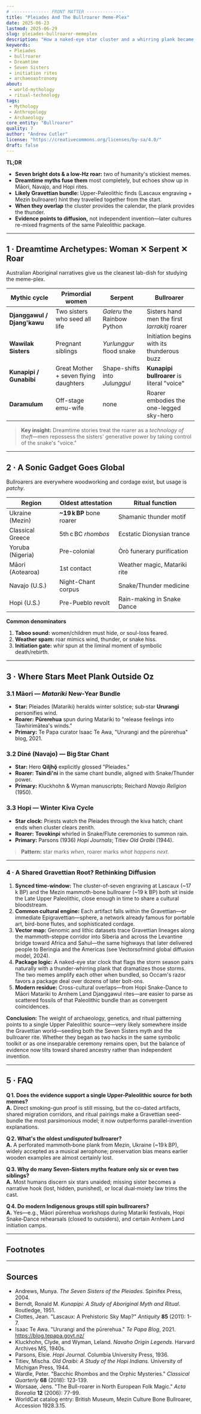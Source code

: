 ```yaml
---
# -------------- FRONT MATTER -------------- 
title: "Pleiades And The Bullroarer Meme-Plex"
date: 2025-06-23
lastmod: 2025-06-29
slug: pleiades-bullroarer-memeplex
description: "How a naked-eye star cluster and a whirring plank became entangled in creation lore, initiation rites, and weather magic from Arnhem Land to Arizona."
keywords:
 - Pleiades
 - bullroarer
 - Dreamtime
 - Seven Sisters
 - initiation rites
 - archaeoastronomy
about:
 - world-mythology
 - ritual-technology
tags:
 - Mythology
 - Anthropology
 - Archaeology
core_entity: "Bullroarer"
quality: 7
author: "Andrew Cutler"
license: "https://creativecommons.org/licenses/by-sa/4.0/"
draft: false
---
```


**TL;DR**

- **Seven bright dots & a low‑Hz roar:** two of humanity's stickiest memes.  
- **Dreamtime myths fuse them** most completely, but echoes show up in Māori, Navajo, and Hopi rites.  
- **Likely Gravettian bundle:** Upper-Paleolithic finds (Lascaux engraving + Mezin bullroarer) hint they travelled together from the start.  
- **When they overlap** the cluster provides the calendar, the plank provides the thunder.  
- **Evidence points to diffusion,** not independent invention—later cultures re-mixed fragments of the same Paleolithic package.

---

## 1 · Dreamtime Archetypes: Woman ✕ Serpent ✕ Roar

Australian Aboriginal narratives give us the cleanest lab-dish for studying the meme-plex.

| Mythic cycle | Primordial women | Serpent | Bullroarer |
|--------------|-----------------|---------|------------|
| **Djanggawul / Djang'kawu** | Two sisters who seed all life | *Galeru* the Rainbow Python | Sisters hand men the first *larrakitj* roarer |
| **Wawilak Sisters** | Pregnant siblings | *Yurlunggur* flood snake | Initiation begins with its thunderous buzz |
| **Kunapipi / Gunabibi** | Great Mother + seven flying daughters | Shape-shifts into *Julunggul* | **Kunapipi bullroarer** is literal "voice" |
| **Daramulum** | Off-stage emu-wife | none | Roarer embodies the one-legged sky-hero |

> **Key insight:** Dreamtime stories treat the roarer as a *technology of theft*—men repossess the sisters' generative power by taking control of the snake's "voice."

---

## 2 · A Sonic Gadget Goes Global

Bullroarers are everywhere woodworking and cordage exist, but usage is *patchy*.

| Region | Oldest attestation | Ritual function |
|--------|-------------------|-----------------|
| Ukraine (Mezin) | **~19 k BP** bone roarer | Shamanic thunder motif |
| Classical Greece | 5th c BC *rhombos* | Ecstatic Dionysian trance |
| Yoruba (Nigeria) | Pre-colonial | Òrò funerary purification |
| Māori (Aotearoa) | 1st contact | Weather magic, Matariki rite |
| Navajo (U.S.) | Night-Chant corpus | Snake/Thunder medicine |
| Hopi (U.S.) | Pre-Pueblo revolt | Rain-making in Snake Dance |

**Common denominators**

1. **Taboo sound:** women/children must hide, or soul-loss feared. 
2. **Weather spam:** roar mimics wind, thunder, or snake hiss. 
3. **Initiation gate:** whir spun at the liminal moment of symbolic death/rebirth.

---

## 3 · Where Stars Meet Plank Outside Oz

### 3.1 Māori — *Matariki* New‑Year Bundle  
* **Star:** Pleiades (Matariki) heralds winter solstice; sub‑star **Ururangi** personifies wind.  
* **Roarer:** **Pūrerehua** spun during Matariki to "release feelings into Tāwhirimātea's winds."  
* **Primary:** Te Papa curator Isaac Te Awa, "Ururangi and the pūrerehua" blog, 2021.

### 3.2 Diné (Navajo) — **Big Star Chant**  
* **Star:** Hero **Qilį́hǫ̌** explicitly glossed "Pleiades."  
* **Roarer:** **Tsin di'ni** in the same chant bundle, aligned with Snake/Thunder power.  
* **Primary:** Kluckhohn & Wyman manuscripts; Reichard *Navajo Religion* (1950).

### 3.3 Hopi — Winter Kiva Cycle  
* **Star clock:** Priests watch the Pleiades through the kiva hatch; chant ends when cluster clears zenith.  
* **Roarer:** **Tovokìnpi** whirled in Snake/Flute ceremonies to summon rain.  
* **Primary:** Parsons (1936) *Hopi Journals*; Titiev *Old Oraibi* (1944).

> **Pattern:** star marks *when*, roarer marks *what happens next*.

---

### 4 · A Shared Gravettian Root? Rethinking Diffusion

1. **Synced time-window:** The cluster-of-seven engraving at Lascaux (~17 k BP) and the Mezin mammoth-bone bullroarer (~19 k BP) both sit inside the Late Upper Paleolithic, close enough in time to share a cultural bloodstream.
2. **Common cultural engine:** Each artifact falls within the Gravettian—or immediate Epigravettian—sphere, a network already famous for portable art, bird-bone flutes, and sophisticated cordage.
3. **Vector map:** Genomic and lithic datasets trace Gravettian lineages along the mammoth-steppe corridor into Siberia and across the Levantine bridge toward Africa and Sahul—the same highways that later delivered people to Beringia and the Americas (see Vectorsofmind global diffusion model, 2024).
4. **Package logic:** A naked-eye star clock that flags the storm season pairs naturally with a thunder-whirring plank that dramatizes those storms. The two memes amplify each other when bundled, so Occam's razor favors a package deal over dozens of later bolt-ons.
5. **Modern residue:** Cross-cultural overlaps—from Hopi Snake-Dance to Māori Matariki to Arnhem Land Djanggawul rites—are easier to parse as scattered fossils of that Paleolithic bundle than as convergent coincidences.

**Conclusion:** The weight of archaeology, genetics, and ritual patterning points to a single Upper Paleolithic source—very likely somewhere inside the Gravettian world—seeding both the Seven Sisters myth and the bullroarer rite. Whether they began as two hacks in the same symbolic toolkit or as one inseparable ceremony remains open, but the balance of evidence now tilts toward shared ancestry rather than independent invention.

---

## 5 · FAQ

**Q 1. Does the evidence support a single Upper-Paleolithic source for both memes?**  
**A.** Direct smoking-gun proof is still missing, but the co-dated artifacts, shared migration corridors, and ritual pairings make a Gravettian seed-bundle the most parsimonious model; it now outperforms parallel-invention explanations.

**Q 2. What's the oldest *undisputed* bullroarer?**  
**A.** A perforated mammoth‑bone plank from Mezin, Ukraine (~19 k BP), widely accepted as a musical aerophone; preservation bias means earlier wooden examples are almost certainly lost.

**Q 3. Why do many Seven‑Sisters myths feature only six or even two siblings?**  
**A.** Most humans discern six stars unaided; missing sister becomes a narrative hook (lost, hidden, punished), or local dual‑moiety law trims the cast.

**Q 4. Do modern Indigenous groups still spin bullroarers?**  
**A.** Yes—e.g., Māori pūrerehua workshops during Matariki festivals, Hopi Snake‑Dance rehearsals (closed to outsiders), and certain Arnhem Land initiation camps.

---

## Footnotes

[^1]: Isaac Te Awa, "Ururangi and the pūrerehua," *Te Papa Blog*, 19 Jun 2021. 
[^2]: Gladys Reichard, *Navajo Religion: A Study of Symbolism*, Princeton UP, 1950. 
[^3]: Elsie Clews Parsons, *Hopi Journal*, Columbia U, 1936.

---

## Sources

* Andrews, Munya. *The Seven Sisters of the Pleiades*. Spinifex Press, 2004. 
* Berndt, Ronald M. *Kunapipi: A Study of Aboriginal Myth and Ritual*. Routledge, 1951. 
* Clottes, Jean. "Lascaux: A Prehistoric Sky Map?" *Antiquity* **85** (2011): 1-7. 
* Isaac Te Awa. "Ururangi and the pūrerehua." *Te Papa Blog*, 2021. <https://blog.tepapa.govt.nz/> 
* Kluckhohn, Clyde, and Wyman, Leland. *Navaho Origin Legends.* Harvard Archives MS, 1940s. 
* Parsons, Elsie. *Hopi Journal.* Columbia University Press, 1936. 
* Titiev, Mischa. *Old Oraibi: A Study of the Hopi Indians.* University of Michigan Press, 1944. 
* Wardle, Peter. "Bacchic Rhombos and the Orphic Mysteries." *Classical Quarterly* **68** (2018): 123-139. 
* Worsaae, Jens. "The Bull-roarer in North European Folk Magic." *Acta Borealia* **12** (2006): 77-99. 
* WorldCat catalog entry: British Museum, Mezin Culture Bone Bullroarer, Accession 1928.3.15. 
